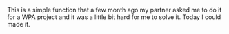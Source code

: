 This is a simple function that a few month ago my partner asked me to do it for
a WPA project and it was a little bit hard for me to solve it. Today I could made it.
